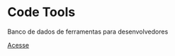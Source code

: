 # Code Tools

Banco de dados de ferramentas para desenvolvedores

[Acesse](https://codetools.com.br/)
